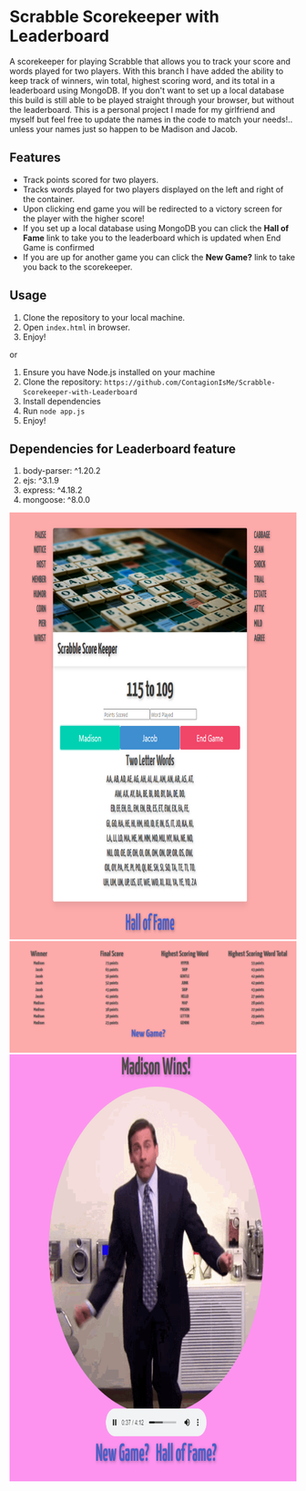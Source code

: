 <h1>Scrabble Scorekeeper with Leaderboard</h1>
<p>A scorekeeper for playing Scrabble that allows you to track your score and words played for two players. With this branch I have added the ability to keep track of winners, win total, highest scoring word, and its total in a leaderboard using MongoDB. If you don't want to set up a local database this build is still able to be played straight through your browser, but without the leaderboard. This is a personal project I made for my girlfriend and myself but feel free to update the names in the code to match your needs!.. unless your names just so happen to be Madison and Jacob.</p>

<h2>Features</h2>
<ul>
  <li>Track points scored for two players.</li>
  <li>Tracks words played for two players displayed on the left and right of the container.</li>
  <li>Upon clicking end game you will be redirected to a victory screen for the player with the higher score!</li>
  <li>If you set up a local database using MongoDB you can click the <b>Hall of Fame</b> link to take you to the leaderboard which is updated when End Game is confirmed</li>
  <li>If you are up for another game you can click the <b>New Game?</b> link to take you back to the scorekeeper.</li>
</ul>

<h2>Usage</h2>
<ol>
  <li>Clone the repository to your local machine.</li>
  <li>Open <code>index.html</code> in browser.</li>
  <li>Enjoy!</li>
</ol>
  or
<ol>
  <li>Ensure you have Node.js installed on your machine</li>
  <li>Clone the repository: <code>https://github.com/ContagionIsMe/Scrabble-Scorekeeper-with-Leaderboard</code></li>
  <li>Install dependencies</li>
  <li>Run <code>node app.js</code></li>
  <li>Enjoy!</li>
</ol>

<h2>Dependencies for Leaderboard feature</h2>
<ol>
  <li>body-parser: ^1.20.2</li>
  <li>ejs: ^3.1.9</li>
  <li>express: ^4.18.2</li>
  <li>mongoose: ^8.0.0</li>
</ol>

<div>
  <img src="screenshots/Scorekeeper.PNG" width="1000em" height="750em">
  <img src="screenshots/Leaderboard.PNG">
  <img src="screenshots/WinScreen.PNG"  width="1000em" height="750em">
</div>
